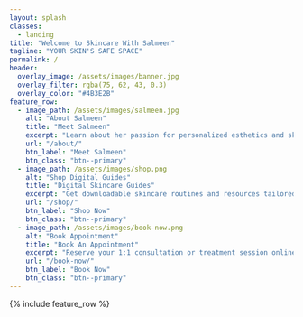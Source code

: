 ```yaml
---
layout: splash
classes:
  - landing
title: "Welcome to Skincare With Salmeen"
tagline: "YOUR SKIN'S SAFE SPACE"
permalink: /
header:
  overlay_image: /assets/images/banner.jpg
  overlay_filter: rgba(75, 62, 43, 0.3)
  overlay_color: "#4B3E2B"
feature_row:
  - image_path: /assets/images/salmeen.jpg
    alt: "About Salmeen"
    title: "Meet Salmeen"
    excerpt: "Learn about her passion for personalized esthetics and skincare education."
    url: "/about/"
    btn_label: "Meet Salmeen"
    btn_class: "btn--primary"
  - image_path: /assets/images/shop.png
    alt: "Shop Digital Guides"
    title: "Digital Skincare Guides"
    excerpt: "Get downloadable skincare routines and resources tailored to your skin."
    url: "/shop/"
    btn_label: "Shop Now"
    btn_class: "btn--primary"
  - image_path: /assets/images/book-now.png
    alt: "Book Appointment"
    title: "Book An Appointment"
    excerpt: "Reserve your 1:1 consultation or treatment session online with secure payment."
    url: "/book-now/"
    btn_label: "Book Now"
    btn_class: "btn--primary"
---
```


{% include feature_row %}
